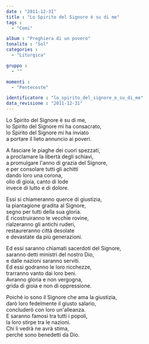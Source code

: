 ```yaml
---
date : "2011-12-31"
title : "Lo Spirito del Signore è su di me"
tags : 
  - "Comi"

album : "Preghiera di un povero"
tonalita : "Sol"
categories : 
  - "Liturgica"

gruppo : 
  - ""

momenti : 
  - "Pentecoste"

identificatore : "lo_spirito_del_signore_e_su_di_me"
data_revisione : "2011-12-31"
---
```

  
  
  
Lo Spirito del Signore è su di me,    
lo Spirito del Signore mi ha consacrato,  
lo Spirito del Signore mi ha inviato  
a portare il lieto annuncio ai poveri.  
  
  
  
A fasciare le piaghe dei cuori spezzati,  
a proclamare la libertà degli schiavi,  
a promulgare l'anno di grazia del Signore,  
e per consolare tutti gli achitti  
dando loro una corona,  
olio di gioia, canto di lode  
invece di lutto e di dolore.  
  
  
  
  
Essi si chiameranno querce di giustizia,  
la piantagione gradita al Signore,  
segno per tutti della sua gloria.  
E ricostruiranno le vecchie rovine,  
rialzeranno gli antichi ruderi,  
restaureranno città desolate  
e devastate da più generazioni.  
  
  
  
Ed essi saranno chiamati sacerdoti del Signore,  
saranno detti ministri del nostro Dio,  
e dalle nazioni saranno serviti.  
Ed essi godranno le loro ricchezze,  
trarranno vanto dai loro beni.  
Avranno gloria e non vergogna,  
grida di gioia e non di oppressione.  
  
  
  
Poiché io sono il Signore che ama la giustizia,  
darò loro fedelmente il giusto salario,  
concluderò con loro un'alleanza.  
E saranno famosi tra tutti i popoli,  
la loro stirpe tra le nazioni.  
Chi li vedrà ne avrà stima,  
perché sono benedetti da Dio.  
  
  
  
